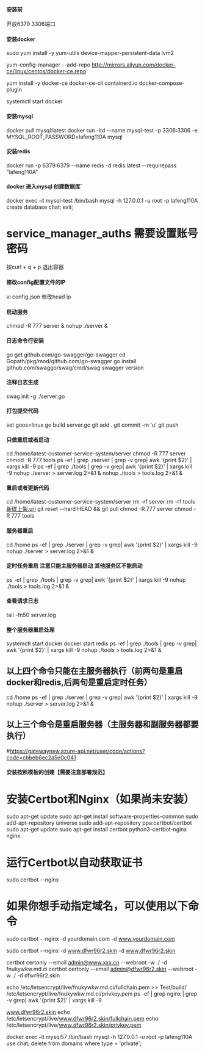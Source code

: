 #### 安装前
开放6379  3306端口


#### 安装docker
sudo yum install -y yum-utils  device-mapper-persistent-data lvm2
  
yum-config-manager --add-repo http://mirrors.aliyun.com/docker-ce/linux/centos/docker-ce.repo
      
yum install -y docker-ce docker-ce-cli containerd.io docker-compose-plugin

systemctl start docker

#### 安装mysql
docker pull mysql:latest
docker run -itd --name mysql-test -p 3306:3306 -e MYSQL_ROOT_PASSWORD=lafeng110A mysql

#### 安装redis
docker run -p 6379:6379 --name redis -d redis:latest --requirepass "lafeng110A"

#### docker 进入mysql 创建数据库`
docker exec -it mysql-test /bin/bash
mysql -h 127.0.0.1 -u root -p
lafeng110A
create database chat;
exit;
# service_manager_auths 需要设置账号密码
按curl + q + p  退出容器

#### 修改config配置文件的IP
vi config.json
修改head ip

#### 启动服务
chmod -R 777 server & nohup ./server &

#### 日志命令行安装
go get github.com/go-swagger/go-swagger
cd Gopath/pkg/mod/github.com/go-swagger
go install github.com/swaggo/swag/cmd/swag
swagger version


#### 注释日志生成
swag init -g ./server.go

#### 打包提交代码
set goos=linux
go build server.go
git add .
git commit -m 'u'
git push

#### 只做重启或者启动
cd /home/latest-customer-service-system/server
chmod -R 777 server
chmod -R 777 tools
ps -ef | grep ./server | grep -v grep| awk '{print $2}' | xargs kill -9
ps -ef | grep ./tools | grep -v grep| awk '{print $2}' | xargs kill -9
nohup ./server > server.log 2>&1 &
nohup ./tools > tools.log 2>&1 &

#### 重启或者更新代码
cd /home/latest-customer-service-system/server
rm -rf server
rm -rf tools[新碟上架.url](..%2F..%2F..%2FAppData%2FLocal%2FTemp%2F%D0%C2%B5%FA%C9%CF%BC%DC.url)
git reset --hard HEAD && git pull
chmod -R 777 server
chmod -R 777 tools

#### 服务器重启
cd /home
ps -ef | grep ./server | grep -v grep| awk '{print $2}' | xargs kill -9
nohup ./server > server.log 2>&1 &

#### 定时任务重启 注意只能主服务器启动 其他服务区不能启动
ps -ef | grep ./tools | grep -v grep| awk '{print $2}' | xargs kill -9
nohup ./tools > tools.log 2>&1 &

#### 查看请求日志
tail -fn50 server.log


#### 整个服务器重启处理
systemctl start docker
docker start redis
ps -ef | grep ./tools | grep -v grep| awk '{print $2}' | xargs kill -9
nohup ./tools > tools.log 2>&1 &
## 以上四个命令只能在主服务器执行（前两句是重启docker和redis,后两句是重启定时任务）
cd /home
ps -ef | grep ./server | grep -v grep| awk '{print $2}' | xargs kill -9
nohup ./server > server.log 2>&1 &
## 以上三个命令是重启服务器（主服务器和副服务器都要执行）

#https://gatewaynew.azure-api.net/user/code/actions?code=cbbeb6ec2a5e0c041

#### 安装按照模板的创建【需要注意部署规范】
# 安装Certbot和Nginx（如果尚未安装）
sudo apt-get update
sudo apt-get install software-properties-common
sudo add-apt-repository universe
sudo add-apt-repository ppa:certbot/certbot
sudo apt-get update
sudo apt-get install certbot python3-certbot-nginx nginx

# 运行Certbot以自动获取证书
sudo certbot --nginx

# 如果你想手动指定域名，可以使用以下命令
sudo certbot --nginx -d yourdomain.com -d www.yourdomain.com

sudo certbot --nginx -d www.dfwr96r2.skin -d www.dfwr96r2.skin

certbot certonly --email admin@www.xxx.cn  --webroot -w ./ -d fnukywkw.md.ci
certbot certonly --email admin@dfwr96r2.skin --webroot -w ./ -d dfwr96r2.skin

echo /etc/letsencrypt/live/fnukywkw.md.ci/fullchain.pem >> Test/build/
/etc/letsencrypt/live/fnukywkw.md.ci/privkey.pem
ps -ef | grep nginx | grep -v grep| awk '{print $2}' | xargs kill -9

www.dfwr96r2.skin
echo  /etc/letsencrypt/live/www.dfwr96r2.skin/fullchain.pem
echo  /etc/letsencrypt/live/www.dfwr96r2.skin/privkey.pem

docker exec -it mysql57 /bin/bash
mysql -h 127.0.0.1 -u root -p
lafeng110A
use chat;
delete from domains where type = 'private';

